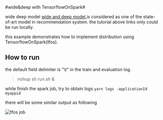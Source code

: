 #wide&deep with TensorflowOnSpark#

wide deep model [wide and deep model ](https://www.tensorflow.org/tutorials/wide_and_deep) is considered as one of the state-of-art model in recommendation system. the tutorial above links only could be run locally.

this example demonstrates how to implement distribution using TensorflowOnSpark(tfos).



## How to run

the default field delimiter is "\t" in the train and evaluation log.

>  nohup sh run.sh &

while finish the spark job, try to obtain logs `yarn logs -applicationId myappid`

there will be some similar output as following

![tfos job](https://github.com/crafet/TensorFlowOnSpark/blob/master/examples/wide_deep/success.jpg)